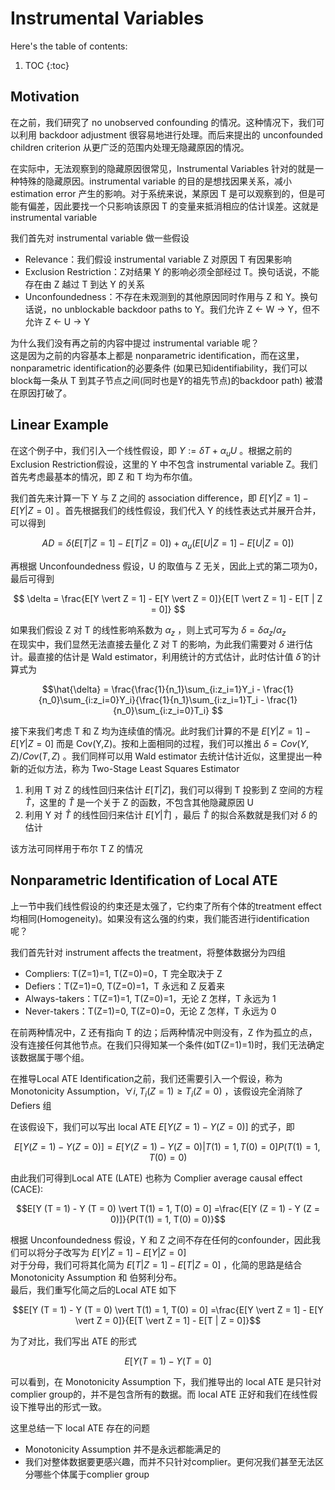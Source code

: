 # Instrumental Variables

Here's the table of contents:

1. TOC
{:toc}

## Motivation
在之前，我们研究了 no unobserved confounding 的情况。这种情况下，我们可以利用 backdoor adjustment 很容易地进行处理。而后来提出的 unconfounded children criterion 从更广泛的范围内处理无隐藏原因的情况。

在实际中，无法观察到的隐藏原因很常见，Instrumental Variables 针对的就是一种特殊的隐藏原因。instrumental variable 的目的是想找因果关系，减小 estimation error 产生的影响。对于系统来说，某原因 T 是可以观察到的，但是可能有偏差，因此要找一个只影响该原因 T 的变量来抵消相应的估计误差。这就是 instrumental variable

我们首先对 instrumental variable 做一些假设
* Relevance：我们假设 instrumental variable Z 对原因 T 有因果影响
* Exclusion Restriction：Z对结果 Y 的影响必须全部经过 T。换句话说，不能存在由 Z 越过 T 到达 Y 的关系
* Unconfoundedness：不存在未观测到的其他原因同时作用与 Z 和 Y。换句话说，no unblockable backdoor paths to Y。我们允许 Z <- W -> Y，但不允许 Z <- U -> Y

为什么我们没有再之前的内容中提过 instrumental variable 呢？  
这是因为之前的内容基本上都是 nonparametric identification，而在这里，nonparametric identification的必要条件 (如果已知identifiability，我们可以block每一条从 T 到其子节点之间(同时也是Y的祖先节点)的backdoor path) 被潜在原因打破了。 

## Linear Example
在这个例子中，我们引入一个线性假设，即 $Y:=\delta T +\alpha_u U$ 。根据之前的Exclusion Restriction假设，这里的 Y 中不包含 instrumental variable Z。我们首先考虑最基本的情况，即 Z 和 T 均为布尔值。

我们首先来计算一下 Y 与 Z 之间的 association difference，即 $E[Y \vert Z = 1] - E[Y \vert Z = 0]$ 。首先根据我们的线性假设，我们代入 Y 的线性表达式并展开合并，可以得到

$$AD = \delta (E[T \vert Z = 1] - E[T | Z = 0]) + \alpha_u (E[U \vert Z = 1] - E[U \vert Z = 0])$$

再根据 Unconfoundedness 假设，U 的取值与 Z 无关，因此上式的第二项为0，最后可得到

$$ \delta = \frac{E[Y \vert Z = 1] - E[Y \vert Z = 0]}{E[T \vert Z = 1] - E[T | Z = 0]}  $$

如果我们假设 Z 对 T 的线性影响系数为 $\alpha_z$ ，则上式可写为 $\delta = \delta \alpha_z/\alpha_z$  
在现实中，我们显然无法直接去量化 Z 对 T 的影响，为此我们需要对 $\delta$ 进行估计。最直接的估计是 Wald estimator，利用统计的方式估计，此时估计值 $\hat{\delta}$ 的计算式为

$$\hat{\delta} = \frac{\frac{1}{n_1}\sum_{i:z_i=1}Y_i - \frac{1}{n_0}\sum_{i:z_i=0}Y_i}{\frac{1}{n_1}\sum_{i:z_i=1}T_i - \frac{1}{n_0}\sum_{i:z_i=0}T_i}  $$


接下来我们考虑 T 和 Z 均为连续值的情况。此时我们计算的不是 $E[Y \vert Z = 1] - E[Y \vert Z = 0]$ 而是 Cov(Y,Z)。按和上面相同的过程，我们可以推出 $\delta = Cov(Y,Z)/Cov(T,Z)$ 。我们同样可以用 Wald estimator 去统计估计近似，这里提出一种新的近似方法，称为 Two-Stage Least Squares Estimator
1. 利用 T 对 Z 的线性回归来估计 $E[T\vert Z]$，我们可以得到 T 投影到 Z 空间的方程 $\hat{T}$，这里的 $\hat{T}$ 是一个关于 Z 的函数，不包含其他隐藏原因 U
2. 利用 Y 对 $\hat{T}$ 的线性回归来估计 $E[Y \vert \hat{T}]$ ，最后 $\hat{T}$ 的拟合系数就是我们对 $\delta$ 的估计  

该方法可同样用于布尔 T Z 的情况

## Nonparametric Identification of Local ATE
上一节中我们线性假设的约束还是太强了，它约束了所有个体的treatment effect均相同(Homogeneity)。如果没有这么强的约束，我们能否进行identification呢？

我们首先针对 instrument affects the treatment，将整体数据分为四组
* Compliers: T(Z=1)=1, T(Z=0)=0，T 完全取决于 Z
* Defiers：T(Z=1)=0, T(Z=0)=1，T 永远和 Z 反着来
* Always-takers：T(Z=1)=1, T(Z=0)=1，无论 Z 怎样，T 永远为 1
* Never-takers：T(Z=1)=0, T(Z=0)=0，无论 Z 怎样，T 永远为 0

在前两种情况中，Z 还有指向 T 的边；后两种情况中则没有，Z 作为孤立的点，没有连接任何其他节点。在我们只得知某一个条件(如T(Z=1)=1)时，我们无法确定该数据属于哪个组。

在推导Local ATE Identification之前，我们还需要引入一个假设，称为Monotonicity Assumption，$\forall i, T_i(Z=1)\ge T_i(Z=0)$ ，该假设完全消除了 Defiers 组

在该假设下，我们可以写出 local ATE $E[Y (Z = 1) - Y (Z = 0)]$ 的式子，即

$$E[Y (Z = 1) - Y (Z = 0)] = E[Y (Z = 1) - Y (Z = 0) \vert T(1) = 1, T(0) = 0] P(T(1) = 1, T(0) = 0)$$

由此我们可得到Local ATE (LATE) 也称为 Complier average causal effect (CACE):  

$$E[Y (T = 1) - Y (T = 0) \vert T(1) = 1, T(0) = 0] =\frac{E[Y (Z = 1) - Y (Z = 0)]}{P(T(1) = 1, T(0) = 0)}$$  

根据 Unconfoundedness 假设，Y 和 Z 之间不存在任何的confounder，因此我们可以将分子改写为 $E[Y\vert Z=1]-E[Y \vert Z=0]$  
对于分母，我们可将其化简为 $E[T \vert Z = 1] - E[T \vert Z = 0]$ ，化简的思路是结合 Monotonicity Assumption 和 伯努利分布。  
最后，我们重写化简之后的Local ATE 如下

$$E[Y (T = 1) - Y (T = 0) \vert T(1) = 1, T(0) = 0] =\frac{E[Y \vert Z = 1] - E[Y \vert Z = 0]}{E[T \vert Z = 1] - E[T | Z = 0]}$$  

为了对比，我们写出 ATE 的形式

$$E[Y (T = 1) - Y (T = 0]$$  

可以看到，在 Monotonicity Assumption 下，我们推导出的 local ATE 是只针对complier group的，并不是包含所有的数据。而 local ATE 正好和我们在线性假设下推导出的形式一致。

这里总结一下 local ATE 存在的问题
* Monotonicity Assumption 并不是永远都能满足的
* 我们对整体数据要更感兴趣，而并不只针对complier。更何况我们甚至无法区分哪些个体属于complier group
